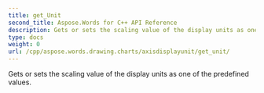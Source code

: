 ```yaml
---
title: get_Unit
second_title: Aspose.Words for C++ API Reference
description: Gets or sets the scaling value of the display units as one of the predefined values. 
type: docs
weight: 0
url: /cpp/aspose.words.drawing.charts/axisdisplayunit/get_unit/
---
```


Gets or sets the scaling value of the display units as one of the predefined values. 


